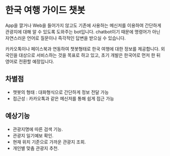 # 한국 여행 가이드 챗봇

App을 깔거나 Web을 들어가지 않고도 기존에 사용하는 메신저를 이용하여 간단하게 관광지에 대해 알 수 있도록 도와주는 bot입니다. 
chatbot이기 때문에 명령어가 아닌 자연스러운 언어로 질문이나 즉각적인 답변을 받으실 수 있습니다. 
 
카카오톡이나 페이스북과 연동하여 챗봇형태로 한국 여행에 대한 정보를 제공합니다. 
외국인을 대상으로 서비스하는 것을 목표로 하고 있고, 초기 개발은 한국어로 먼저 한 뒤 영어로 전환할 예정입니다. 

## 차별점
- 챗봇의 형태 : 대화형식으로 간단하게 정보 전달 가능
- 접근성 : 카카오톡과 같은 메신저를 통해 쉽게 접근 가능

## 예상기능
- 관광지명에 따른 검색 기능. 
- 관광지 일기예보 확인. 
- 현재 위치 기준으로 가까운 관광지 조회. 
- 개인별 맞춤 관광지 추천. 
